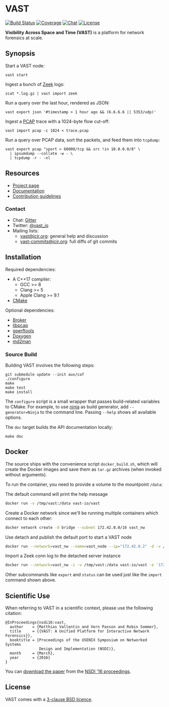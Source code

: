# VAST

[![Build Status][jenkins-badge]][jenkins-url]
[![Coverage][coverage-badge]][coverage-url]
[![Chat][chat-badge]][chat-url]
[![License][license-badge]][license-url]

**Visibility Across Space and Time (VAST)** is a platform for network forensics
at scale.

## Synopsis

Start a VAST node:

    vast start

Ingest a bunch of [Zeek](http://www.zeek.org) logs:

    zcat *.log.gz | vast import zeek

Run a query over the last hour, rendered as JSON:

    vast export json '#timestamp > 1 hour ago && (6.6.6.6 || 5353/udp)'

Ingest a [PCAP](https://en.wikipedia.org/wiki/Pcap) trace with a 1024-byte flow
cut-off:

    vast import pcap -c 1024 < trace.pcap

Run a query over PCAP data, sort the packets, and feed them into `tcpdump`:

    vast export pcap "sport > 60000/tcp && src !in 10.0.0.0/8" \
      | ipsumdump --collate -w - \
      | tcpdump -r - -nl

## Resources

- [Project page](http://vast.io)
- [Documentation](http://docs.vast.io)
- [Contribution guidelines](CONTRIBUTING.md)

### Contact

- Chat: [Gitter][chat-url]
- Twitter: [@vast_io](https://twitter.com/vast_io)
- Mailing lists:
    - [vast@icir.org][mailing-list]: general help and discussion
    - [vast-commits@icir.org][mailing-list-commits]: full diffs of git commits

## Installation

Required dependencies:

- A C++17 compiler:
  - GCC >= 8
  - Clang >= 5
  - Apple Clang >= 9.1
- [CMake](http://www.cmake.org)

Optional dependencies:

- [Broker](https://github.com/zeek/broker)
- [libpcap](http://www.tcpdump.org)
- [gperftools](http://code.google.com/p/google-perftools)
- [Doxygen](http://www.doxygen.org)
- [md2man](https://github.com/sunaku/md2man)

### Source Build

Building VAST involves the following steps:

    git submodule update --init aux/caf
    ./configure
    make
    make test
    make install

The `configure` script is a small wrapper that passes build-related variables
to CMake. For example, to use [ninja](https://ninja-build.org) as build
generator, add `--generator=Ninja` to the command line. Passing `--help` shows
all available options.

The `doc` target builds the API documentation locally:

    make doc

## Docker

The source ships with the convenience script `docker_build.sh`, which will
create the Docker images and save them as `tar.gz` archives (when invoked
without arguments).

To run the container, you need to provide a volume to the mountpoint `/data`:

The default command will print the help message

``` sh
docker run -v /tmp/vast:/data vast-io/vast
```

Create a Docker network since we'll be running multiple containers which
connect to each other:

``` sh
docker network create -d bridge --subnet 172.42.0.0/16 vast_nw
```

Use detach and publish the default port to start a VAST node

``` sh
docker run --network=vast_nw --name=vast_node --ip="172.42.0.2" -d -v /tmp/vast:/data vast-io/vast start
```

Import a Zeek conn log to the detached server instance

``` sh
docker run --network=vast_nw -i -v /tmp/vast:/data vast-io/vast -e '172.42.0.2' import zeek < zeek_conn.log
```

Other subcommands like `export` and `status` can be used just like the `import`
command shown above.

## Scientific Use

When referring to VAST in a scientific context, please use the following
citation:

    @InProceedings{nsdi16:vast,
      author    = {Matthias Vallentin and Vern Paxson and Robin Sommer},
      title     = {{VAST: A Unified Platform for Interactive Network Forensics}},
      booktitle = {Proceedings of the USENIX Symposium on Networked Systems
                   Design and Implementation (NSDI)},
      month     = {March},
      year      = {2016}
    }

You can [download the paper][vast-paper] from the [NSDI '16
proceedings][nsdi-proceedings].

## License

VAST comes with a [3-clause BSD licence][license-url].

[mailing-list]: http://mailman.icsi.berkeley.edu/mailman/listinfo/vast
[mailing-list-commits]: http://mailman.icsi.berkeley.edu/mailman/listinfo/vast-commits
[chat-badge]: https://img.shields.io/badge/gitter-chat-brightgreen.svg
[chat-url]: https://gitter.im/vast-io/vast
[jenkins-url]: https://jenkins.inet.haw-hamburg.de/blue/organizations/jenkins/VAST%2Fvast
[jenkins-badge]: https://jenkins.inet.haw-hamburg.de/buildStatus/icon?job=VAST/vast/master
[coverage-url]: https://jenkins.inet.haw-hamburg.de/job/VAST/job/vast/job/master/cobertura/
[coverage-badge]: https://img.shields.io/jenkins/c/https/jenkins.inet.haw-hamburg.de/job/VAST/job/vast/job/master.svg?style=flat
[license-badge]: https://img.shields.io/badge/license-BSD-blue.svg
[license-url]: https://raw.github.com/vast-io/vast/master/COPYING

[caf-obs]: https://build.opensuse.org/package/show/devel:libraries:caf/caf
[vast-paper]: https://www.usenix.org/system/files/conference/nsdi16/nsdi16-paper-vallentin.pdf
[nsdi-proceedings]: https://www.usenix.org/conference/nsdi16/technical-sessions
